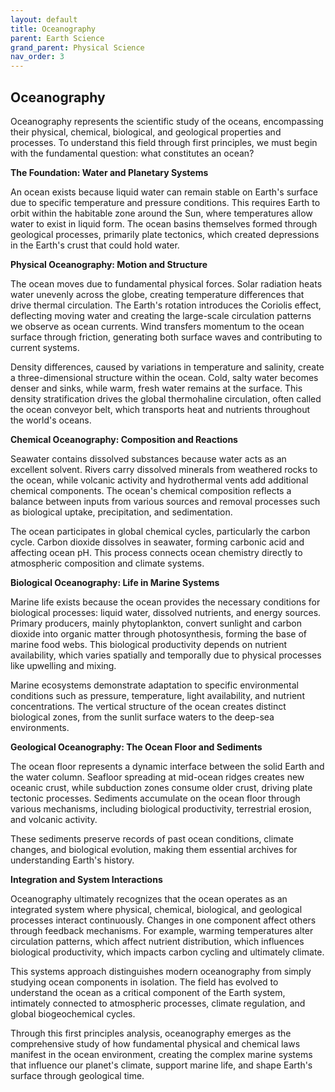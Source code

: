 ```yaml
---
layout: default
title: Oceanography
parent: Earth Science
grand_parent: Physical Science
nav_order: 3
---
```


## Oceanography

Oceanography represents the scientific study of the oceans, encompassing their physical, chemical, biological, and geological properties and processes. To understand this field through first principles, we must begin with the fundamental question: what constitutes an ocean?

**The Foundation: Water and Planetary Systems**

An ocean exists because liquid water can remain stable on Earth's surface due to specific temperature and pressure conditions. This requires Earth to orbit within the habitable zone around the Sun, where temperatures allow water to exist in liquid form. The ocean basins themselves formed through geological processes, primarily plate tectonics, which created depressions in the Earth's crust that could hold water.

**Physical Oceanography: Motion and Structure**

The ocean moves due to fundamental physical forces. Solar radiation heats water unevenly across the globe, creating temperature differences that drive thermal circulation. The Earth's rotation introduces the Coriolis effect, deflecting moving water and creating the large-scale circulation patterns we observe as ocean currents. Wind transfers momentum to the ocean surface through friction, generating both surface waves and contributing to current systems.

Density differences, caused by variations in temperature and salinity, create a three-dimensional structure within the ocean. Cold, salty water becomes denser and sinks, while warm, fresh water remains at the surface. This density stratification drives the global thermohaline circulation, often called the ocean conveyor belt, which transports heat and nutrients throughout the world's oceans.

**Chemical Oceanography: Composition and Reactions**

Seawater contains dissolved substances because water acts as an excellent solvent. Rivers carry dissolved minerals from weathered rocks to the ocean, while volcanic activity and hydrothermal vents add additional chemical components. The ocean's chemical composition reflects a balance between inputs from various sources and removal processes such as biological uptake, precipitation, and sedimentation.

The ocean participates in global chemical cycles, particularly the carbon cycle. Carbon dioxide dissolves in seawater, forming carbonic acid and affecting ocean pH. This process connects ocean chemistry directly to atmospheric composition and climate systems.

**Biological Oceanography: Life in Marine Systems**

Marine life exists because the ocean provides the necessary conditions for biological processes: liquid water, dissolved nutrients, and energy sources. Primary producers, mainly phytoplankton, convert sunlight and carbon dioxide into organic matter through photosynthesis, forming the base of marine food webs. This biological productivity depends on nutrient availability, which varies spatially and temporally due to physical processes like upwelling and mixing.

Marine ecosystems demonstrate adaptation to specific environmental conditions such as pressure, temperature, light availability, and nutrient concentrations. The vertical structure of the ocean creates distinct biological zones, from the sunlit surface waters to the deep-sea environments.

**Geological Oceanography: The Ocean Floor and Sediments**

The ocean floor represents a dynamic interface between the solid Earth and the water column. Seafloor spreading at mid-ocean ridges creates new oceanic crust, while subduction zones consume older crust, driving plate tectonic processes. Sediments accumulate on the ocean floor through various mechanisms, including biological productivity, terrestrial erosion, and volcanic activity.

These sediments preserve records of past ocean conditions, climate changes, and biological evolution, making them essential archives for understanding Earth's history.

**Integration and System Interactions**

Oceanography ultimately recognizes that the ocean operates as an integrated system where physical, chemical, biological, and geological processes interact continuously. Changes in one component affect others through feedback mechanisms. For example, warming temperatures alter circulation patterns, which affect nutrient distribution, which influences biological productivity, which impacts carbon cycling and ultimately climate.

This systems approach distinguishes modern oceanography from simply studying ocean components in isolation. The field has evolved to understand the ocean as a critical component of the Earth system, intimately connected to atmospheric processes, climate regulation, and global biogeochemical cycles.

Through this first principles analysis, oceanography emerges as the comprehensive study of how fundamental physical and chemical laws manifest in the ocean environment, creating the complex marine systems that influence our planet's climate, support marine life, and shape Earth's surface through geological time.

